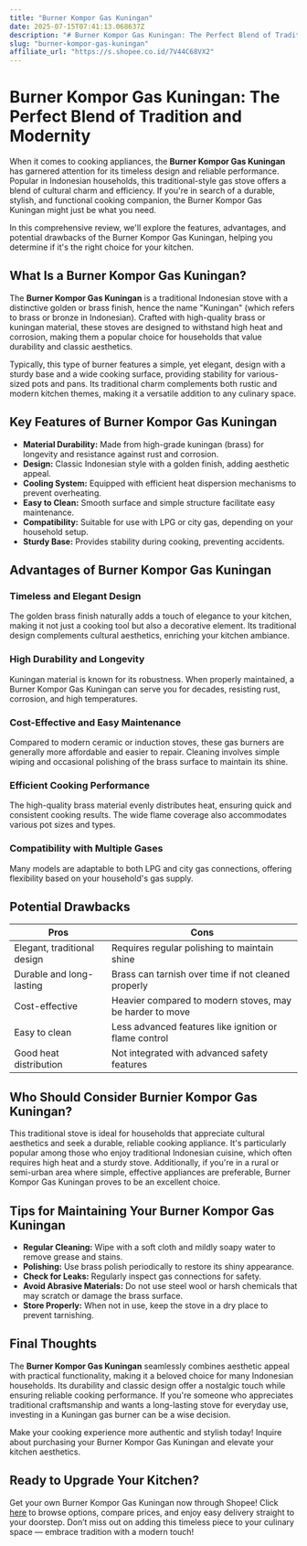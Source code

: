 ```yaml
---
title: "Burner Kompor Gas Kuningan"
date: 2025-07-15T07:41:13.068637Z
description: "# Burner Kompor Gas Kuningan: The Perfect Blend of Tradition and Modernity..."
slug: "burner-kompor-gas-kuningan"
affiliate_url: "https://s.shopee.co.id/7V44C68VX2"
---
```

# Burner Kompor Gas Kuningan: The Perfect Blend of Tradition and Modernity

When it comes to cooking appliances, the **Burner Kompor Gas Kuningan** has garnered attention for its timeless design and reliable performance. Popular in Indonesian households, this traditional-style gas stove offers a blend of cultural charm and efficiency. If you're in search of a durable, stylish, and functional cooking companion, the Burner Kompor Gas Kuningan might just be what you need.

In this comprehensive review, we'll explore the features, advantages, and potential drawbacks of the Burner Kompor Gas Kuningan, helping you determine if it's the right choice for your kitchen.

## What Is a Burner Kompor Gas Kuningan?

The **Burner Kompor Gas Kuningan** is a traditional Indonesian stove with a distinctive golden or brass finish, hence the name "Kuningan" (which refers to brass or bronze in Indonesian). Crafted with high-quality brass or kuningan material, these stoves are designed to withstand high heat and corrosion, making them a popular choice for households that value durability and classic aesthetics.

Typically, this type of burner features a simple, yet elegant, design with a sturdy base and a wide cooking surface, providing stability for various-sized pots and pans. Its traditional charm complements both rustic and modern kitchen themes, making it a versatile addition to any culinary space.

## Key Features of Burner Kompor Gas Kuningan

- **Material Durability:** Made from high-grade kuningan (brass) for longevity and resistance against rust and corrosion.
- **Design:** Classic Indonesian style with a golden finish, adding aesthetic appeal.
- **Cooling System:** Equipped with efficient heat dispersion mechanisms to prevent overheating.
- **Easy to Clean:** Smooth surface and simple structure facilitate easy maintenance.
- **Compatibility:** Suitable for use with LPG or city gas, depending on your household setup.
- **Sturdy Base:** Provides stability during cooking, preventing accidents.

## Advantages of Burner Kompor Gas Kuningan

### Timeless and Elegant Design

The golden brass finish naturally adds a touch of elegance to your kitchen, making it not just a cooking tool but also a decorative element. Its traditional design complements cultural aesthetics, enriching your kitchen ambiance.

### High Durability and Longevity

Kuningan material is known for its robustness. When properly maintained, a Burner Kompor Gas Kuningan can serve you for decades, resisting rust, corrosion, and high temperatures.

### Cost-Effective and Easy Maintenance

Compared to modern ceramic or induction stoves, these gas burners are generally more affordable and easier to repair. Cleaning involves simple wiping and occasional polishing of the brass surface to maintain its shine.

### Efficient Cooking Performance

The high-quality brass material evenly distributes heat, ensuring quick and consistent cooking results. The wide flame coverage also accommodates various pot sizes and types.

### Compatibility with Multiple Gases

Many models are adaptable to both LPG and city gas connections, offering flexibility based on your household's gas supply.

## Potential Drawbacks

| Pros | Cons |
|------------------------------|--------------------------------------------------|
| Elegant, traditional design | Requires regular polishing to maintain shine |
| Durable and long-lasting | Brass can tarnish over time if not cleaned properly |
| Cost-effective | Heavier compared to modern stoves, may be harder to move |
| Easy to clean | Less advanced features like ignition or flame control |
| Good heat distribution | Not integrated with advanced safety features |

## Who Should Consider Burnier Kompor Gas Kuningan?

This traditional stove is ideal for households that appreciate cultural aesthetics and seek a durable, reliable cooking appliance. It's particularly popular among those who enjoy traditional Indonesian cuisine, which often requires high heat and a sturdy stove. Additionally, if you're in a rural or semi-urban area where simple, effective appliances are preferable, Burner Kompor Gas Kuningan proves to be an excellent choice.

## Tips for Maintaining Your Burner Kompor Gas Kuningan

- **Regular Cleaning:** Wipe with a soft cloth and mildly soapy water to remove grease and stains.
- **Polishing:** Use brass polish periodically to restore its shiny appearance.
- **Check for Leaks:** Regularly inspect gas connections for safety.
- **Avoid Abrasive Materials:** Do not use steel wool or harsh chemicals that may scratch or damage the brass surface.
- **Store Properly:** When not in use, keep the stove in a dry place to prevent tarnishing.

## Final Thoughts

The **Burner Kompor Gas Kuningan** seamlessly combines aesthetic appeal with practical functionality, making it a beloved choice for many Indonesian households. Its durability and classic design offer a nostalgic touch while ensuring reliable cooking performance. If you're someone who appreciates traditional craftsmanship and wants a long-lasting stove for everyday use, investing in a Kuningan gas burner can be a wise decision.

Make your cooking experience more authentic and stylish today! Inquire about purchasing your Burner Kompor Gas Kuningan and elevate your kitchen aesthetics.

## Ready to Upgrade Your Kitchen?

Get your own Burner Kompor Gas Kuningan now through Shopee! Click [here](https://s.shopee.co.id/7V44C68VX2) to browse options, compare prices, and enjoy easy delivery straight to your doorstep. Don’t miss out on adding this timeless piece to your culinary space — embrace tradition with a modern touch!